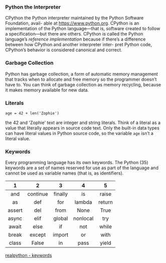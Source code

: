 
### Python the Interpreter
CPython the Python interpreter maintained by the Python Software Foundation, avail-
able at https://www.python.org.
CPython is an implementation of the Python
language—that is, software created to follow a specification—but there
are others.
CPython is called the Python language’s *reference implementation* because
if there’s a difference between how CPython and another interpreter inter-
pret Python code, CPython’s behavior is considered canonical and correct.

### Garbage Collection

Python has garbage collection, a form of automatic
memory management that tracks when to allocate and free memory so
the programmer doesn’t have to. You can think of garbage collection as
memory recycling, because it makes memory available for new data.


### Literals
```age = 42 + len('Zophie')```

the 42 and 'Zophie' text are integer and string literals.
Think of a literal as a value that literally appears in source code text.
Only the built-in data types
can have literal values in Python source code, so the variable `age` isn’t a literal value.


### Keywords
Every programming language has its own keywords. The Python (35) keywords
are a set of names reserved for use as part of the language and cannot be
used as variable names (that is, as identifiers).

|1|2|3|4|5|
|:---:|:---:|:---:|:---:|:---:|
| and | continue | finally | is | raise |
| as | def | for | lambda | return |
|assert|del|from|None|True|
|async|elif|global|nonlocal|try|
|await|else|if|not|while|
|break|except|import|or|with|
|class|False|in|pass|yield|

[realpython - keywords](https://realpython.com/python-keywords/) 